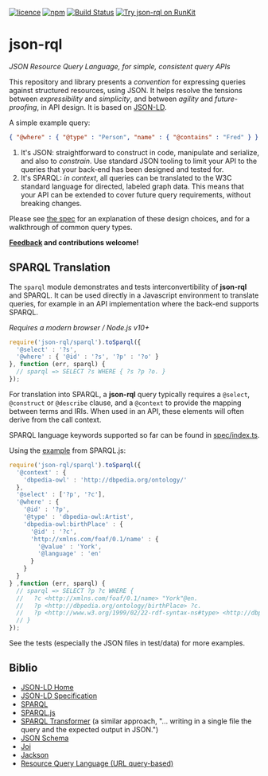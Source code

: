 [![licence](https://img.shields.io/github/license/gsvarovsky/json-rql)](https://github.com/gsvarovsky/json-rql/blob/master/LICENSE)
[![npm](https://img.shields.io/npm/v/json-rql)](https://www.npmjs.com/package/json-rql)
[![Build Status](https://travis-ci.org/gsvarovsky/json-rql.svg?branch=master)](https://travis-ci.org/gsvarovsky/json-rql)
[![Try json-rql on
RunKit](https://badge.runkitcdn.com/json-rql.svg)](https://npm.runkit.com/json-rql)

# json-rql
*JSON Resource Query Language, for simple, consistent query APIs*

This repository and library presents a *convention* for expressing queries
against structured resources, using JSON. It helps resolve the tensions between
*expressibility* and *simplicity*, and between *agility* and *future-proofing*,
in API design. It is based on [JSON-LD](https://json-ld.org).

A simple example query:
```json
{ "@where" : { "@type" : "Person", "name" : { "@contains" : "Fred" } } }
```

1. It's JSON: straightforward to construct in code, manipulate and serialize,
   and also to *constrain*. Use standard JSON tooling to limit your API to the
   queries that your back-end has been designed and tested for.
2. It's SPARQL: *in context*, all queries can be translated to the W3C standard
   language for directed, labeled graph data. This means that your API can be
   extended to cover future query requirements, without breaking changes.

Please see [the spec](spec/json-rql.md) for an explanation of these design
choices, and for a walkthrough of common query types.

**[Feedback](https://github.com/gsvarovsky/json-rql/issues) and contributions
welcome!**

## SPARQL Translation
The `sparql` module demonstrates and tests interconvertibility of **json-rql**
and SPARQL. It can be used directly in a Javascript environment to translate
queries, for example in an API implementation where the back-end supports
SPARQL.

*Requires a modern browser / Node.js v10+*

```javascript
require('json-rql/sparql').toSparql({
  '@select' : '?s',
  '@where' : { '@id' : '?s', '?p' : '?o' }
}, function (err, sparql) {
  // sparql => SELECT ?s WHERE { ?s ?p ?o. }
});
```

For translation into SPARQL, a **json-rql** query typically requires a
`@select`, `@construct` or `@describe` clause, and a `@context` to provide the
mapping between terms and IRIs. When used in an API, these elements will often
derive from the call context.

SPARQL language keywords supported so far can be found in
[spec/index.ts](spec/index.ts).

Using the [example](https://www.npmjs.com/package/sparqljs#representation) from SPARQL.js:
```javascript
require('json-rql/sparql').toSparql({
  '@context' : {
    'dbpedia-owl' : 'http://dbpedia.org/ontology/'
  },
  '@select' : ['?p', '?c'],
  '@where' : {
    '@id' : '?p',
    '@type' : 'dbpedia-owl:Artist',
    'dbpedia-owl:birthPlace' : {
      '@id' : '?c',
      'http://xmlns.com/foaf/0.1/name' : {
        '@value' : 'York',
        '@language' : 'en'
      }
    }
  }
} ,function (err, sparql) {
  // sparql => SELECT ?p ?c WHERE {
  //   ?c <http://xmlns.com/foaf/0.1/name> "York"@en.
  //   ?p <http://dbpedia.org/ontology/birthPlace> ?c.
  //   ?p <http://www.w3.org/1999/02/22-rdf-syntax-ns#type> <http://dbpedia.org/ontology/Artist>.
  // }
});
```

See the tests (especially the JSON files in test/data) for more examples.

## Biblio
* [JSON-LD Home](http://json-ld.org/)
* [JSON-LD Specification](http://json-ld.org/spec/latest/json-ld/)
* [SPARQL](https://www.w3.org/TR/rdf-sparql-query)
* [SPARQL.js](https://github.com/RubenVerborgh/SPARQL.js)
* [SPARQL Transformer](https://github.com/D2KLab/sparql-transformer) (a similar approach, "... writing in a single file the query and the expected output in JSON.")
* [JSON Schema](http://json-schema.org/)
* [Joi](https://github.com/hapijs/joi)
* [Jackson](https://github.com/FasterXML/jackson)
* [Resource Query Language (URL query-based)](https://github.com/persvr/rql)
